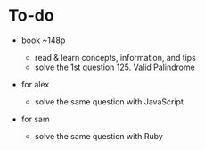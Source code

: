 # To-do
- book ~148p
    - read & learn concepts, information, and tips
    - solve the 1st question [125. Valid Palindrome](https://leetcode.com/problems/valid-palindrome/)

- for alex
    - solve the same question with JavaScript
- for sam
    - solve the same question with Ruby